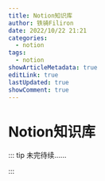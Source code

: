 ```yaml
---
title: Notion知识库
author: 铁骑Filiron
date: 2022/10/22 21:21
categories:
  - notion
tags:
  - notion
showArticleMetadata: true
editLink: true
lastUpdated: true
showComment: true
---
```


# Notion知识库

::: tip 未完待续......

:::
